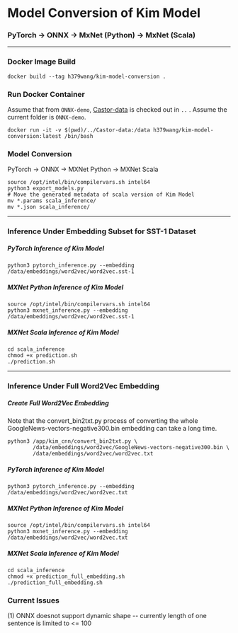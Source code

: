 # Model Conversion of Kim Model
### PyTorch -> ONNX -> MxNet (Python) -> MxNet (Scala)

----------
### Docker Image Build
```
docker build --tag h379wang/kim-model-conversion .
```
### Run Docker Container
Assume that from `ONNX-demo`, [Castor-data](https://git.uwaterloo.ca/jimmylin/Castor-data) is checked out in `..` . Assume the current folder is `ONNX-demo`.
```
docker run -it -v $(pwd)/../Castor-data:/data h379wang/kim-model-conversion:latest /bin/bash
```
### Model Conversion
PyTorch -> ONNX -> MXNet Python -> MXNet Scala
```
source /opt/intel/bin/compilervars.sh intel64
python3 export_models.py
# Move the generated metadata of scala version of Kim Model
mv *.params scala_inference/
mv *.json scala_inference/
```
----------
### Inference Under Embedding Subset for SST-1 Dataset
##### PyTorch Inference of Kim Model
```
python3 pytorch_inference.py --embedding /data/embeddings/word2vec/word2vec.sst-1
```
##### MXNet Python Inference of Kim Model
```
source /opt/intel/bin/compilervars.sh intel64
python3 mxnet_inference.py --embedding /data/embeddings/word2vec/word2vec.sst-1
```
#####  MXNet Scala Inference of Kim Model
```
cd scala_inference
chmod +x prediction.sh
./prediction.sh
```
----------
### Inference Under Full Word2Vec Embedding
##### Create Full Word2Vec Embedding
Note that the convert_bin2txt.py process of converting the whole GoogleNews-vectors-negative300.bin embedding can take a long time.
```
python3 /app/kim_cnn/convert_bin2txt.py \
        /data/embeddings/word2vec/GoogleNews-vectors-negative300.bin \
        /data/embeddings/word2vec/word2vec.txt
```
##### PyTorch Inference of Kim Model
```
python3 pytorch_inference.py --embedding /data/embeddings/word2vec/word2vec.txt
```
##### MXNet Python Inference of Kim Model
```
source /opt/intel/bin/compilervars.sh intel64
python3 mxnet_inference.py --embedding /data/embeddings/word2vec/word2vec.txt
```
#####  MXNet Scala Inference of Kim Model
```
cd scala_inference
chmod +x prediction_full_embedding.sh
./prediction_full_embedding.sh
```
### Current Issues
(1) ONNX doesnot support dynamic shape -- currently length of one sentence is limited to <= 100
